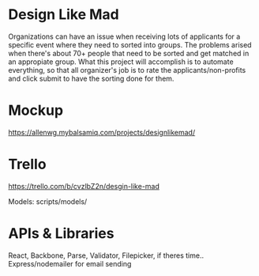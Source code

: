 # Design Like Mad

Organizations can have an issue when receiving lots of applicants for a specific event where they need to sorted into groups. The problems arised when there's about 70+ people that need to be sorted and get matched in an appropiate group. What this project will accomplish is to automate everything, so that all organizer's job is to rate the applicants/non-profits and click submit to have the sorting done for them.


# Mockup

https://allenwg.mybalsamiq.com/projects/designlikemad/

# Trello

https://trello.com/b/cvzlbZ2n/desgin-like-mad

Models: scripts/models/

# APIs & Libraries

 React, Backbone, Parse, Validator, Filepicker, if theres time.. Express/nodemailer for email sending